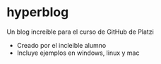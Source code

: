 # hyperblog
Un blog increible para el curso de GitHub de Platzi
* Creado por el incleible alumno
* Incluye ejemplos en windows, linux y mac

